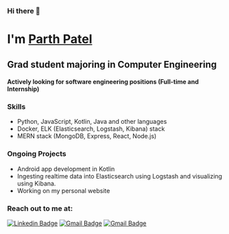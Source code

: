 ### Hi there 👋

I'm [Parth Patel](https://parth-portfolio-kappa.vercel.app/)
=============

## Grad student majoring in Computer Engineering
####  Actively looking for software engineering positions (Full-time and Internship)

### Skills

- Python, JavaScript, Kotlin, Java and other languages
- Docker, ELK (Elasticsearch, Logstash, Kibana) stack 
- MERN stack (MongoDB, Express, React, Node.js)

### Ongoing Projects

- Android app development in Kotlin
- Ingesting realtime data into Elasticsearch using Logstash and visualizing using Kibana.
- Working on my personal website

### Reach out to me at:
[![Linkedin Badge](https://img.shields.io/badge/-Parth-blue?style=flat-square&logo=Linkedin&logoColor=white&link=https://www.linkedin.com/in/parthjpatel99//)](https://www.linkedin.com/in/parthjpatel99//) [![Gmail Badge](https://img.shields.io/badge/-parth8199@gmail.com-c14438?style=flat-square&logo=Gmail&logoColor=white&link=mailto:parth8199@gmail.com)](mailto:parth8199@gmail.com) [![Gmail Badge](https://img.shields.io/badge/-parthjanakbhai.patel@stonybrook.edu-c14438?style=flat-square&logo=Gmail&logoColor=white&link=mailto:parthjanakbhai.patel@stonybrook.edu)](mailto:parthjanakbhai.patel@stonybrook.edu)

<!--
**rohitkg98/rohitkg98** is a ✨ _special_ ✨ repository because its `README.md` (this file) appears on your GitHub profile.
Here are some ideas to get you started:

- 🔭 I’m currently working on ...
- 🌱 I’m currently learning ...
- 👯 I’m looking to collaborate on ...
- 🤔 I’m looking for help with ...
- 💬 Ask me about ...
- 📫 How to reach me: ...
- 😄 Pronouns: ...
- ⚡ Fun fact: ...
-->
